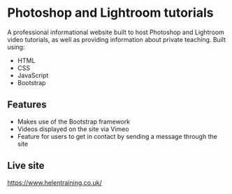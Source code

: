 
# Photoshop and Lightroom tutorials

A professional informational website built to host Photoshop and Lightroom video tutorials, as well as providing information about private teaching. Built using:

- HTML
- CSS
- JavaScript
- Bootstrap

## Features

- Makes use of the Bootstrap framework
- Videos displayed on the site via Vimeo
- Feature for users to get in contact by sending a message through the site

## Live site

https://www.helentraining.co.uk/
